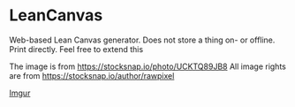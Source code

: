 # LeanCanvas
Web-based Lean Canvas generator. Does not store a thing on- or offline. Print directly. Feel free to extend this

The image is from https://stocksnap.io/photo/UCKTQ89JB8 
All image rights are from https://stocksnap.io/author/rawpixel

[Imgur](https://i.imgur.com/7qZ3OFs.png)
